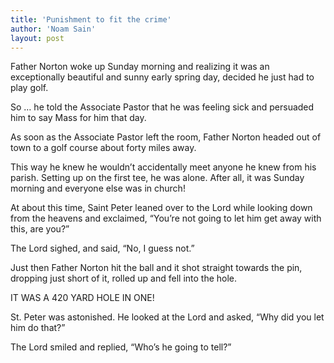 ```yaml
---
title: 'Punishment to fit the crime'
author: 'Noam Sain'
layout: post
---
```


Father Norton woke up Sunday morning and realizing it was an exceptionally beautiful and sunny early spring day, decided he just had to play golf.

So … he told the Associate Pastor that he was feeling sick and persuaded him to say Mass for him that day.

As soon as the Associate Pastor left the room, Father Norton headed out of town to a golf course about forty miles away.

This way he knew he wouldn’t accidentally meet anyone he knew from his parish. Setting up on the first tee, he was alone. After all, it was Sunday morning and everyone else was in church!

At about this time, Saint Peter leaned over to the Lord while looking down from the heavens and exclaimed, “You’re not going to let him get away with this, are you?”

The Lord sighed, and said, “No, I guess not.”

Just then Father Norton hit the ball and it shot straight towards the pin, dropping just short of it, rolled up and fell into the hole.

IT WAS A 420 YARD HOLE IN ONE!

St. Peter was astonished. He looked at the Lord and asked, “Why did you let him do that?”

The Lord smiled and replied, “Who’s he going to tell?”